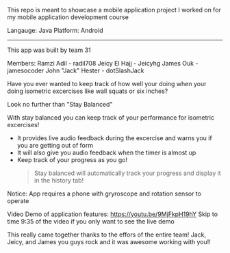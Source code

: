 This repo is meant to showcase a mobile application project I worked on
for my mobile application development course

Langauge: Java
Platform: Android

------------------------------------------------------------------------
This app was built by team 31

Members: 
  Ramzi Adil - radil708
  Jeicy El Hajj - Jeicyhg
  James Ouk - jamesocoder
  John "Jack" Hester - dotSlashJack


Have you ever wanted to keep track of how well your doing when your doing 
isometric excercises like wall squats or six inches? 

Look no further than "Stay Balanced"

With stay balanced you can keep track of your performance for isometric excercises!
  - It provides live audio feedback during the excercise and warns you if you are getting out of form
  - It will also give you audio feedback when the timer is almost up
  - Keep track of your progress as you go!
    > Stay balanced will automatically track your progress and display it in the history tab!

Notice:
  App requires a phone with gryroscope and rotation sensor to operate 
 
Video Demo of application features:
  https://youtu.be/9MjFkpH19hY
  Skip to time 9:35 of the video if you only want to see the live demo
 
 This really came together thanks to the effors of the entire team! 
Jack, Jeicy, and James you guys rock and it was awesome working with you!!
